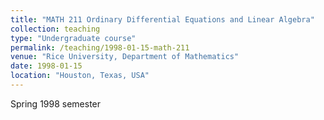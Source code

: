 ```yaml
---
title: "MATH 211 Ordinary Differential Equations and Linear Algebra"
collection: teaching
type: "Undergraduate course"
permalink: /teaching/1998-01-15-math-211
venue: "Rice University, Department of Mathematics"
date: 1998-01-15
location: "Houston, Texas, USA"
---
```


Spring 1998 semester
